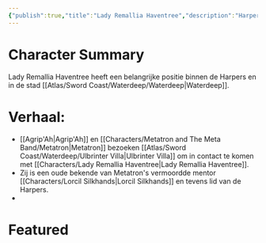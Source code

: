 ```yaml
---
{"publish":true,"title":"Lady Remallia Haventree","description":"Harper leadership","created":"2025-07-14T14:08:58.188+02:00","modified":"2025-07-17T13:39:56.286+02:00","published":"2025-07-17T13:39:56.286+02:00","cssclasses":""}
---
```


# Character Summary
Lady Remallia Haventree heeft een belangrijke positie binnen de Harpers en in de stad [[Atlas/Sword Coast/Waterdeep/Waterdeep\|Waterdeep]]. 

# Verhaal:
- [[Agrip'Ah\|Agrip'Ah]] en [[Characters/Metatron and The Meta Band/Metatron\|Metatron]] bezoeken [[Atlas/Sword Coast/Waterdeep/Ulbrinter Villa\|Ulbrinter Villa]] om in contact te komen met [[Characters/Lady Remallia Haventree\|Lady Remallia Haventree]].
- Zij is een oude bekende van Metatron's vermoordde mentor [[Characters/Lorcil Silkhands\|Lorcil Silkhands]]  en tevens lid van de Harpers. 
- 
# Featured

